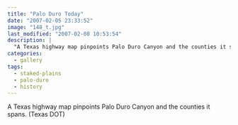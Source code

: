 ```yaml
---
title: "Palo Duro Today"
date: "2007-02-05 23:33:52"
image: "148_t.jpg"
last_modified: "2007-02-08 10:53:54"
description: |
  "A Texas highway map pinpoints Palo Duro Canyon and the counties it spans. (Texas DOT)"
categories:
  - gallery
tags:
  - staked-plains
  - palo-duro
  - history   
---
```

A Texas highway map pinpoints Palo Duro Canyon and the counties it spans. (Texas DOT)
